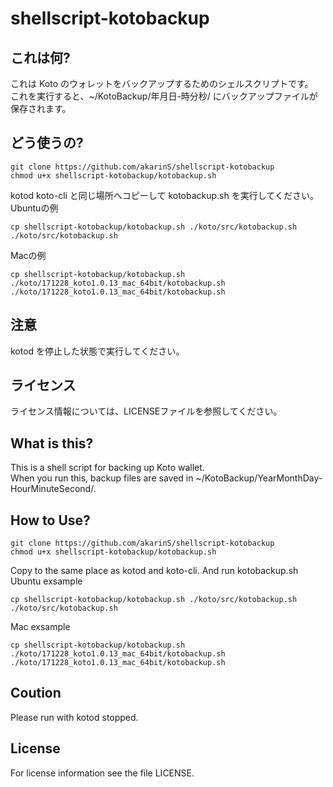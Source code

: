 shellscript-kotobackup
==========

これは何?
----------

これは Koto のウォレットをバックアップするためのシェルスクリプトです。  
これを実行すると、~/KotoBackup/年月日-時分秒/ にバックアップファイルが保存されます。

どう使うの?
----------

    git clone https://github.com/akarinS/shellscript-kotobackup
    chmod u+x shellscript-kotobackup/kotobackup.sh

kotod koto-cli と同じ場所へコピーして kotobackup.sh を実行してください。  
Ubuntuの例

    cp shellscript-kotobackup/kotobackup.sh ./koto/src/kotobackup.sh
    ./koto/src/kotobackup.sh

Macの例

    cp shellscript-kotobackup/kotobackup.sh ./koto/171228_koto1.0.13_mac_64bit/kotobackup.sh
    ./koto/171228_koto1.0.13_mac_64bit/kotobackup.sh

注意
----------

kotod を停止した状態で実行してください。

ライセンス
---------

ライセンス情報については、LICENSEファイルを参照してください。


What is this?
----------

This is a shell script for backing up Koto wallet.  
When you run this, backup files are saved in ~/KotoBackup/YearMonthDay-HourMinuteSecond/.

How to Use?
----------

    git clone https://github.com/akarinS/shellscript-kotobackup
    chmod u+x shellscript-kotobackup/kotobackup.sh

Copy to the same place as kotod and koto-cli. And run kotobackup.sh  
Ubuntu exsample

    cp shellscript-kotobackup/kotobackup.sh ./koto/src/kotobackup.sh
    ./koto/src/kotobackup.sh

Mac exsample

    cp shellscript-kotobackup/kotobackup.sh ./koto/171228_koto1.0.13_mac_64bit/kotobackup.sh
    ./koto/171228_koto1.0.13_mac_64bit/kotobackup.sh

Coution
----------

Please run with kotod stopped.

License
----------

For license information see the file LICENSE.
